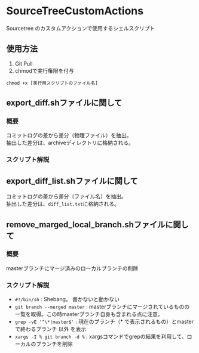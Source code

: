 # SourceTreeCustomActions
Sourcetree のカスタムアクションで使用するシェルスクリプト

## 使用方法
1. Git Pull
2. chmodで実行権限を付与
```
chmod +x [実行用スクリプトのファイル名]
```

## export_diff.shファイルに関して
### 概要
コミットログの差から差分（物理ファイル）を抽出。  
抽出した差分は、archiveディレクトリに格納される。

### スクリプト解説

## export_diff_list.shファイルに関して
コミットログの差から差分（ファイル名）を抽出。  
抽出した差分は、`diff_list.txt`に格納される。

## remove_marged_local_branch.shファイルに関して
### 概要
masterブランチにマージ済みのローカルブランチの削除

### スクリプト解説
- `#!/bin/sh` : Shebang。 書かないと動かない
- `git branch --merged master` : masterブランチにマージされているものの一覧を取得。この時masterブランチ自身も含まれる点に注意。
- `grep -vE '^\*|master$'` : 現在のブランチ（* で表示されるもの）とmasterで終わるブランチ 以外 を表示
- `xargs -I % git branch -d %` : xargsコマンドでgrepの結果を利用して、ローカルのブランチを削除